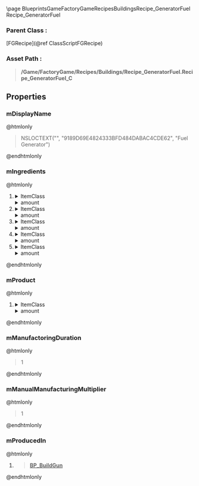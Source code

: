 \page BlueprintsGameFactoryGameRecipesBuildingsRecipe_GeneratorFuel Recipe_GeneratorFuel
### Parent Class :
[FGRecipe](@ref ClassScriptFGRecipe)
### Asset Path :
<b><blockquote>/Game/FactoryGame/Recipes/Buildings/Recipe_GeneratorFuel.Recipe_GeneratorFuel_C</blockquote></b>
## Properties

### mDisplayName
@htmlonly
<blockquote>NSLOCTEXT("", "9189D69E4824333BFD484DABAC4CDE62", "Fuel Generator")</blockquote>
@endhtmlonly

### mIngredients
@htmlonly
<ol>
<li>
<details>
 <summary>ItemClass</summary>
<b><a href="_blueprints_game_factory_game_resource_parts_computer_desc__computer.html"><blockquote>Desc_Computer</blockquote></a></b>
</details>
<details>
 <summary>amount</summary>
<blockquote>5</blockquote>
</details>
</li>
<li>
<details>
 <summary>ItemClass</summary>
<b><a href="_blueprints_game_factory_game_resource_parts_modular_frame_heavy_desc__modular_frame_heavy.html"><blockquote>Desc_ModularFrameHeavy</blockquote></a></b>
</details>
<details>
 <summary>amount</summary>
<blockquote>10</blockquote>
</details>
</li>
<li>
<details>
 <summary>ItemClass</summary>
<b><a href="_blueprints_game_factory_game_resource_parts_motor_desc__motor.html"><blockquote>Desc_Motor</blockquote></a></b>
</details>
<details>
 <summary>amount</summary>
<blockquote>15</blockquote>
</details>
</li>
<li>
<details>
 <summary>ItemClass</summary>
<b><a href="_blueprints_game_factory_game_resource_parts_rubber_desc__rubber.html"><blockquote>Desc_Rubber</blockquote></a></b>
</details>
<details>
 <summary>amount</summary>
<blockquote>50</blockquote>
</details>
</li>
<li>
<details>
 <summary>ItemClass</summary>
<b><a href="_blueprints_game_factory_game_resource_parts_high_speed_wire_desc__high_speed_wire.html"><blockquote>Desc_HighSpeedWire</blockquote></a></b>
</details>
<details>
 <summary>amount</summary>
<blockquote>50</blockquote>
</details>
</li>
</ol>
@endhtmlonly

### mProduct
@htmlonly
<ol>
<li>
<details>
 <summary>ItemClass</summary>
<b><a href="_blueprints_game_factory_game_buildable_factory_generator_fuel_desc__generator_fuel.html"><blockquote>Desc_GeneratorFuel</blockquote></a></b>
</details>
<details>
 <summary>amount</summary>
<blockquote>1</blockquote>
</details>
</li>
</ol>
@endhtmlonly

### mManufactoringDuration
@htmlonly
<blockquote>1</blockquote>
@endhtmlonly

### mManualManufacturingMultiplier
@htmlonly
<blockquote>1</blockquote>
@endhtmlonly

### mProducedIn
@htmlonly
<ol>
<li>
<b><a href="_blueprints_game_factory_game_equipment_build_gun_b_p__build_gun.html"><blockquote>BP_BuildGun</blockquote></a></b>
</li>
</ol>
@endhtmlonly

